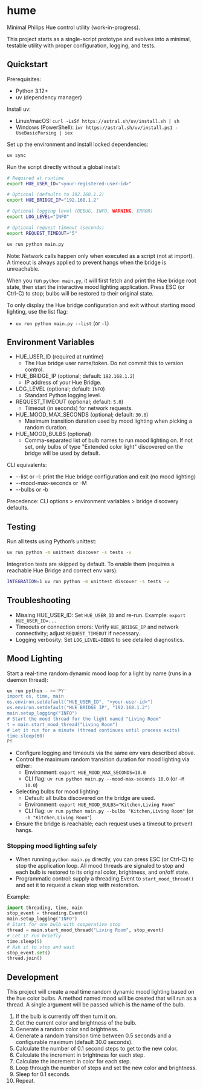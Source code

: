 # hume

Minimal Philips Hue control utility (work-in-progress).

This project starts as a single-script prototype and evolves into a minimal, testable utility with proper configuration, logging, and tests.

## Quickstart

Prerequisites:
- Python 3.12+
- uv (dependency manager)

Install uv:
- Linux/macOS: `curl -LsSf https://astral.sh/uv/install.sh | sh`
- Windows (PowerShell): `iwr https://astral.sh/uv/install.ps1 -UseBasicParsing | iex`

Set up the environment and install locked dependencies:

```bash
uv sync
```

Run the script directly without a global install:

```bash
# Required at runtime
export HUE_USER_ID="<your-registered-user-id>"

# Optional (defaults to 192.168.1.2)
export HUE_BRIDGE_IP="192.168.1.2"

# Optional logging level (DEBUG, INFO, WARNING, ERROR)
export LOG_LEVEL="INFO"

# Optional request timeout (seconds)
export REQUEST_TIMEOUT="5"

uv run python main.py
```

Note: Network calls happen only when executed as a script (not at import). A timeout is always applied to prevent hangs when the bridge is unreachable.

When you run `python main.py`, it will first fetch and print the Hue bridge root state, then start the interactive mood lighting application. Press ESC (or Ctrl-C) to stop; bulbs will be restored to their original state.

To only display the Hue bridge configuration and exit without starting mood lighting, use the list flag:

- `uv run python main.py --list` (or `-l`)

## Environment Variables

- HUE_USER_ID (required at runtime)
  - The Hue bridge user name/token. Do not commit this to version control.
- HUE_BRIDGE_IP (optional; default: `192.168.1.2`)
  - IP address of your Hue Bridge.
- LOG_LEVEL (optional; default: `INFO`)
  - Standard Python logging level.
- REQUEST_TIMEOUT (optional; default: `5.0`)
  - Timeout (in seconds) for network requests.
- HUE_MOOD_MAX_SECONDS (optional; default: `30.0`)
  - Maximum transition duration used by mood lighting when picking a random duration.
- HUE_MOOD_BULBS (optional)
  - Comma-separated list of bulb names to run mood lighting on. If not set, only bulbs of
    type "Extended color light" discovered on the bridge will be used by default.

CLI equivalents:
- --list or -l: print the Hue bridge configuration and exit (no mood lighting)
- --mood-max-seconds or -M
- --bulbs or -b

Precedence: CLI options > environment variables > bridge discovery defaults.

## Testing

Run all tests using Python’s unittest:

```bash
uv run python -m unittest discover -s tests -v
```

Integration tests are skipped by default. To enable them (requires a reachable Hue Bridge and correct env vars):

```bash
INTEGRATION=1 uv run python -m unittest discover -s tests -v
```

## Troubleshooting

- Missing HUE_USER_ID: Set `HUE_USER_ID` and re-run. Example: `export HUE_USER_ID=...`
- Timeouts or connection errors: Verify `HUE_BRIDGE_IP` and network connectivity; adjust `REQUEST_TIMEOUT` if necessary.
- Logging verbosity: Set `LOG_LEVEL=DEBUG` to see detailed diagnostics.

## Mood Lighting

Start a real-time random dynamic mood loop for a light by name (runs in a daemon thread):

```bash
uv run python - <<'PY'
import os, time, main
os.environ.setdefault("HUE_USER_ID", "<your-user-id>")
os.environ.setdefault("HUE_BRIDGE_IP", "192.168.1.2")
main.setup_logging("INFO")
# Start the mood thread for the light named "Living Room"
t = main.start_mood_thread("Living Room")
# Let it run for a minute (thread continues until process exits)
time.sleep(60)
PY
```

- Configure logging and timeouts via the same env vars described above.
- Control the maximum random transition duration for mood lighting via either:
  - Environment: `export HUE_MOOD_MAX_SECONDS=10.0`
  - CLI flag: `uv run python main.py --mood-max-seconds 10.0` (or `-M 10.0`)
- Selecting bulbs for mood lighting:
  - Default: all bulbs discovered on the bridge are used.
  - Environment: `export HUE_MOOD_BULBS="Kitchen,Living Room"`
  - CLI flag: `uv run python main.py --bulbs "Kitchen,Living Room"` (or `-b "Kitchen,Living Room"`)
- Ensure the bridge is reachable; each request uses a timeout to prevent hangs.

### Stopping mood lighting safely

- When running `python main.py` directly, you can press ESC (or Ctrl-C) to stop the
  application loop. All mood threads are signaled to stop and each bulb is restored to its
  original color, brightness, and on/off state.
- Programmatic control: supply a threading.Event to `start_mood_thread()` and set it to
  request a clean stop with restoration.

Example:

```python
import threading, time, main
stop_event = threading.Event()
main.setup_logging("INFO")
# Start for one bulb with cooperative stop
thread = main.start_mood_thread("Living Room", stop_event)
# Let it run briefly
time.sleep(5)
# Ask it to stop and wait
stop_event.set()
thread.join()
```

## Development
This project will create a real time random dynamic mood lighting based 
on the hue color bulbs.
A method named mood will be created that will run as a thread.
A single argument will be passed which is the name of the bulb.
1. If the bulb is currently off then turn it on.
2. Get the current color and brightness of the bulb.
3. Generate a random color and brightness.
4. Generate a random transition time between 0.5 seconds and a configurable maximum (default 30.0 seconds).
5. Calculate the number of 0.1 second steps to get to the new color.
6. Calculate the increment in brightness for each step.
7. Calculate the increment in color for each step.
8. Loop through the number of steps and set the new color and brightness.
9. Sleep for 0.1 seconds.
10. Repeat.